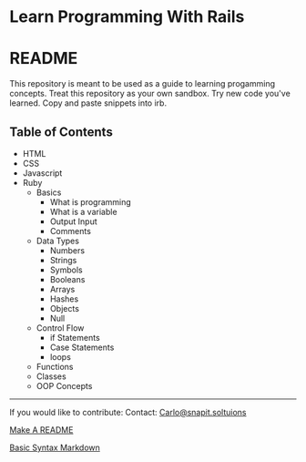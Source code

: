 # Learn Programming With Rails
# README

This repository is meant to be used as a guide to learning progamming concepts.
Treat this repository as your own sandbox.
Try new code you've learned. Copy and paste snippets into irb.

## Table of Contents

- HTML
- CSS
- Javascript
- Ruby
  - Basics
    - What is programming
    - What is a variable
    - Output Input
    - Comments
  - Data Types
    - Numbers
    - Strings
    - Symbols
    - Booleans
    - Arrays
    - Hashes
    - Objects
    - Null
  - Control Flow
    - if Statements
    - Case Statements
    - loops
  - Functions
  - Classes
  - OOP Concepts

---

If you would like to contribute:
Contact: Carlo@snapit.soltuions

[Make A README](https://www.makeareadme.com/)

[Basic Syntax Markdown](https://www.markdownguide.org/basic-syntax)
